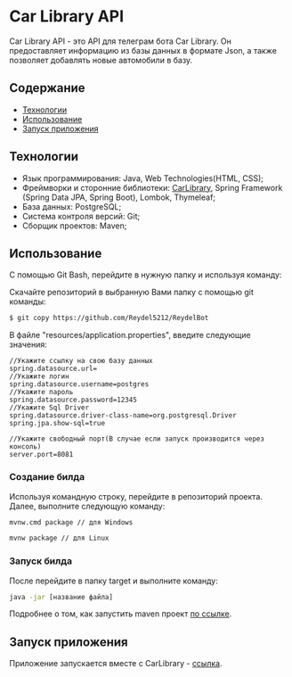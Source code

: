 # Car Library API
Car Library API - это API для телеграм бота Car Library. Он предоставляет информацию из базы данных в 
формате Json, а также позволяет добавлять новые автомобили в базу.

## Содержание
- [Технологии](#Технологии)
- [Использование](#Использование)
- [Запуск приложения](#Запуск-приложения)

## Технологии

- Язык программирования: Java, Web Technologies(HTML, CSS);
- Фреймворки и сторонние библиотеки: [CarLibrary](https://github.com/Reydel5212/ReydelBot), Spring Framework (Spring Data JPA, Spring Boot),
Lombok, Thymeleaf;
- База данных: PostgreSQL;
- Система контроля версий: Git;
- Сборщик проектов: Maven;

## Использование

С помощью Git Bash, перейдите в нужную папку и используя команду:

Скачайте репозиторий в выбранную Вами папку с помощью git команды:

```sh
$ git copy https://github.com/Reydel5212/ReydelBot
```

В файле "resources/application.properties", введите следующие значения:

```properties
//Укажите ссылку на свою базу данных
spring.datasource.url=
//Укажите логин
spring.datasource.username=postgres
//Укажите пароль
spring.datasource.password=12345
//Укажите Sql Driver
spring.datasource.driver-class-name=org.postgresql.Driver
spring.jpa.show-sql=true

//Укажите свободный порт(В случае если запуск производится через консоль)
server.port=8081
```

### Создание билда 
Используя командную строку, перейдите в репозиторий проекта.
Далее, выполните следующую команду:

```sh
mvnw.cmd package // для Windows

mvnw package // для Linux 
```

### Запуск билда
После перейдите в папку target и выполните команду:

```sh
java -jar [название файла]
```

Подробнее о том, как запустить maven проект [по ссылке](https://spring-projects.ru/guides/maven/).

## Запуск приложения

Приложение запускается вместе с CarLibrary - [ссылка](https://github.com/Reydel5212/ReydelBot).



